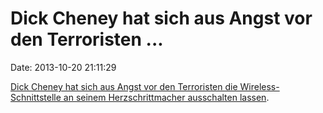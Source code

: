 Dick Cheney hat sich aus Angst vor den Terroristen \...
=======================================================

Date: 2013-10-20 21:11:29

[Dick Cheney hat sich aus Angst vor den Terroristen die
Wireless-Schnittstelle an seinem Herzschrittmacher ausschalten
lassen](http://www.washingtonpost.com/entertainment/tv/cheney-had-heart-device-partially-disabled-to-prevent-a-terrorist-from-sending-a-fatal-shock/2013/10/18/ca6e2d7a-384d-11e3-89db-8002ba99b894_story.html).
